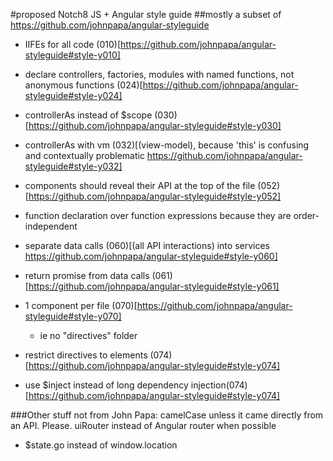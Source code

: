 #proposed Notch8 JS + Angular style guide
##mostly a subset of https://github.com/johnpapa/angular-styleguide

- IIFEs for all code (010)[https://github.com/johnpapa/angular-styleguide#style-y010]

- declare controllers, factories, modules with named functions, not anonymous functions (024)[https://github.com/johnpapa/angular-styleguide#style-y024]

- controllerAs instead of $scope (030)[https://github.com/johnpapa/angular-styleguide#style-y030]
- controllerAs with vm (032)[(view-model), because 'this' is confusing and contextually problematic https://github.com/johnpapa/angular-styleguide#style-y032]

- components should reveal their API at the top of the file (052)[https://github.com/johnpapa/angular-styleguide#style-y052]
- function declaration over function expressions because they are order-independent

- separate data calls (060)[(all API interactions) into services https://github.com/johnpapa/angular-styleguide#style-y060]
- return promise from data calls (061)[https://github.com/johnpapa/angular-styleguide#style-y061]

- 1 component per file (070)[https://github.com/johnpapa/angular-styleguide#style-y070]
  - ie no "directives" folder

- restrict directives to elements (074)[https://github.com/johnpapa/angular-styleguide#style-y074]

- use $inject instead of long dependency injection(074)[https://github.com/johnpapa/angular-styleguide#style-y074]

###Other stuff not from John Papa:
camelCase unless it came directly from an API. Please.
uiRouter instead of Angular router when possible
  - $state.go instead of window.location